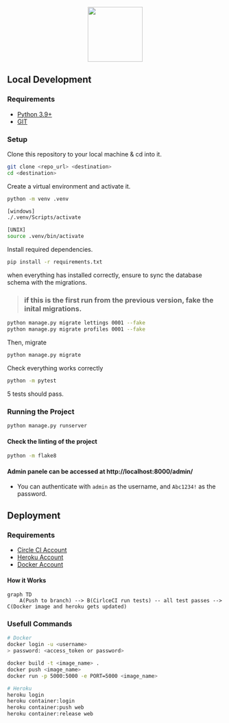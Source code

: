 <p align="center">
    <img height="128" src="https://user.oc-static.com/upload/2020/09/18/16004295603423_P11.png">
</p>

## Local Development

### Requirements
- [Python 3.9+](https://www.python.org/downloads/) 
- [GIT](https://git-scm.com/downloads)

### Setup

Clone this repository to your local machine & cd into it.

```bash
git clone <repo_url> <destination>
cd <destination>
```

Create a virtual environment and activate it.

```bash
python -m venv .venv

[windows]
./.venv/Scripts/activate

[UNIX]
source .venv/bin/activate
```

Install required dependencies.

```bash
pip install -r requirements.txt
```

when everything has installed correctly, ensure to sync the database schema with the migrations.

> ### if this is the first run from the previous version, fake the inital migrations.

```bash
python manage.py migrate lettings 0001 --fake
python manage.py migrate profiles 0001 --fake
```

Then, migrate 
```bash
python manage.py migrate
``` 

Check everything works correctly

```bash
python -m pytest
```

5 tests should pass.

### Running the Project

```bash
python manage.py runserver
```

#### Check the linting of the project

```bash
python -m flake8
``` 


#### Admin panele can be accessed at http://localhost:8000/admin/
- You can authenticate with `admin` as the username, and `Abc1234!` as the password.

## Deployment

### Requirements
- [Circle CI Account](https://circleci.com)
- [Heroku Account](https://heroku.com)
- [Docker Account](https://www.docker.com)

#### How it Works

```mermaid
graph TD
    A(Push to branch) --> B(CirlceCI run tests) -- all test passes --> C(Docker image and heroku gets updated) 

```



### Usefull Commands
```bash
# Docker
docker login -u <username>
> password: <access_token or password>

docker build -t <image_name> .
docker push <image_name>
docker run -p 5000:5000 -e PORT=5000 <image_name>

# Heroku
heroku login
heroku container:login
heroku container:push web
heroku container:release web
```